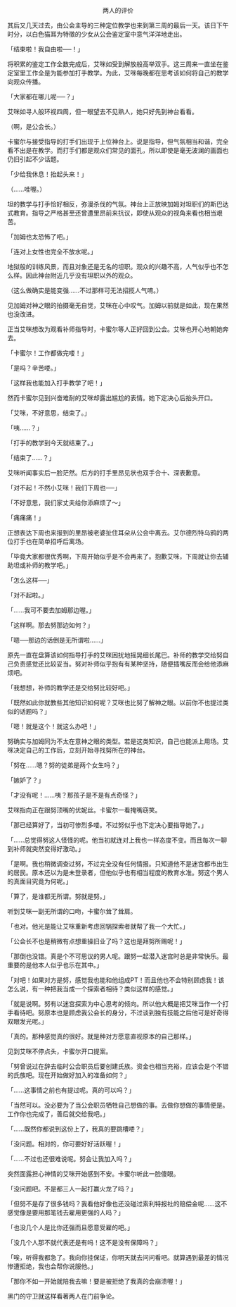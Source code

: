 <p align="center">两人的评价</p>

其后又几天过去，由公会主导的三种定位教学也来到第三周的最后一天。该日下午时分，以白色猫耳为特徵的少女从公会鉴定室中意气洋洋地走出。

「结束啦！我自由啦──！」

将积累的鉴定工作全数完成后，艾咪如受到解放般高举双手。这三周来一直坐在鉴定室里工作全是为能参加打手教学。为此，艾咪每晚都在思考该如何将自己的教学向观众传播。

「大家都在哪儿呢──？」

艾咪如寻人般环视四周，但一眼望去不见熟人，她只好先到神台看看。

（啊，是公会长。）

卡蜜尔与接受指导的打手们出现于上位神台上。说是指导，但气氛相当和谐，完全看不出是在教学。而打手们都是观众们常见的面孔，所以即使是毫无波澜的画面也仍旧引起不少话题。

「少给我休息！抬起头来！」

（……哇喔。）

坦的教学与打手恰好相反，弥漫杀伐的气氛。神台上正放映加姆对坦职们的斯巴达式教育。指导之严格甚至还曾遭里昂前来抗议，即使从观众的视角来看也相当艰苦。

「加姆也太恐怖了吧。」

「连对上女性也完全不放水呢。」

地狱般的训练风景，而且对象还是无名的坦职。观众的兴趣不高，人气似乎也不怎么样。因此神台附近几乎没有坦职以外的观众。

（这么做确实是能变强……不过那样可无法招揽人气唷。）

见加姆对神之眼的拍摄毫无自觉，艾咪在心中叹气。加姆以前就是如此，现在果然也没改进。

正当艾咪想改为观看补师指导时，卡蜜尔等人正好回到公会。艾咪也开心地朝她奔去。

「卡蜜尔！工作都做完喽！」

「是吗？辛苦喽。」

「这样我也能加入打手教学了吧！」

然而卡蜜尔见到兴奋难耐的艾咪却露出尴尬的表情。她下定决心后抬头开口。

「艾咪，不好意思，结束了。」

「咦……？」

「打手的教学到今天就结束了。」

「结束了……？」

艾咪听闻事实后一脸茫然。后方的打手里昂见状也双手合十、深表歉意。

「对不起！不然小艾咪！我们下周也──」

「不好意思，我们家丈夫给你添麻烦了～」

「痛痛痛！」

正想表达下周也来报到的里昂被老婆扯住耳朵从公会中离去。艾尔德烈特乌鸦的两位打手也在简单招呼后离场。

「毕竟大家都很优秀啊，下周开始似乎是不会再来了。抱歉艾咪，下周就让你去辅助坦或补师的教学吧。」

「怎么这样──」

「对不起啦。」

「……我可不要去加姆那边喔。」

「这样啊。那去努那边如何？」

「嗯──那边的话倒是无所谓啦……」

原先一直在盘算该如何指导打手的艾咪困扰地摇晃细长尾巴。补师的教学交给努自己负责感觉还比较妥当。努对补师似乎抱有有某种坚持，随便插嘴反而会给他添麻烦吧。

「我想想，补师的教学还是交给努比较好吧。」

「既然如此你就教些其他知识如何呢？艾咪也比努了解神之眼。以前你不也提过类似的话题吗？」

「嗯！就是这个！就这么办吧！」

努确实与加姆同为不太在意神之眼的类型。若是这类知识，自己也能派上用场。艾咪决定自己的工作后，立刻开始寻找努所在的神台。

「努在……嗯？努的徒弟是两个女生吗？」

「嫉妒了？」

「才没有呢！……咦？那孩子是不是有点奇怪？」

艾咪指向正在跟努顶嘴的优妮丝。卡蜜尔一看掩嘴窃笑。

「那已经算好了，当初可惨烈多喽。不过努似乎也下定决心要指导她了。」

「……总觉得努这人怪怪的呢。他当初就连对上我也一样态度不变。而且每次一聊到补师就突然变得好激动。」

「是啊。我也稍微调查过努，不过完全没有任何情报。只知道他不是迷宫都市出生的居民。原本还以为是未登录者，但他似乎也有相当程度的教育水准。努这个男人的真面目究竟为何呢。」

「算了，是谁都无所谓。努就是努。」

听到艾咪一副无所谓的口吻，卡蜜尔耸了耸肩。

「也对。他光是能让艾咪重新考虑回锅探索者就帮了我一个大忙。」

「公会长不也是稍微有点想重操旧业了吗？这也是拜努所赐呢！」

「那倒也没错。真是个不可思议的男人呢。跟努一起潜入迷宫时总是非常快乐。最重要的是他本人似乎也乐在其中。」

「对吧！如果对方是努，感觉我也能和他组成PT！而且他也不会特别顾虑我！该怎么说，有一种把我当成一个探索者相待？类似这样的感觉。」

「就是说啊。努有以迷宫探索为中心思考的倾向。所以他大概是把艾咪当作一个打手看待吧。努原本也是顾虑我公会长的身分，不过谈到独有技能之后他可是好奇得双眼发光呢。」

「真的。那种感觉真的很好。就是种对方愿意直视原本的自己那样。」

见到艾咪不停点头，卡蜜尔开口提案。

「努曾说过在辞去临时公会职员后要创建氏族。资金也相当充裕，应该会是个不错的氏族吧。现在开始做好加入的准备如何？」

「……这事情之前也有提过呢。真的可以吗？」

「当然可以。没必要为了当公会职员牺牲自己想做的事。去做你想做的事情便是。工作你也完成了，善后就交给我吧。」

「……既然你都说到这份上了，我真的要跳槽喽？」

「没问题。相对的，你可要好好活跃喔！」

「……不过也还很难说呢。努会让我加入吗？」

突然面露担心神情的艾咪开始感到不安。卡蜜尔听此一脸傻眼。

「没问题吧。不是都三人一起打赢火龙了吗？」

「但努不是存了很多钱吗？我看他好像也还没碰过索利特报社的赔偿金呢……这不感觉像是要用那笔钱去雇用更强的人吗？」

「也没几个人是比你还强而且愿意受雇的吧。」

「没几个人那不就代表还是有吗！这不是没有保障吗？」

「唉，听得我都急了。我向你挂保证，你明天就去问问看吧。就算遇到最差的情况惨遭拒绝，我也会帮你说服他。」

「那你不如一开始就陪我去嘛！要是被拒绝了我真的会崩溃喔！」

黑门的守卫就这样看著两人在门前争论。


